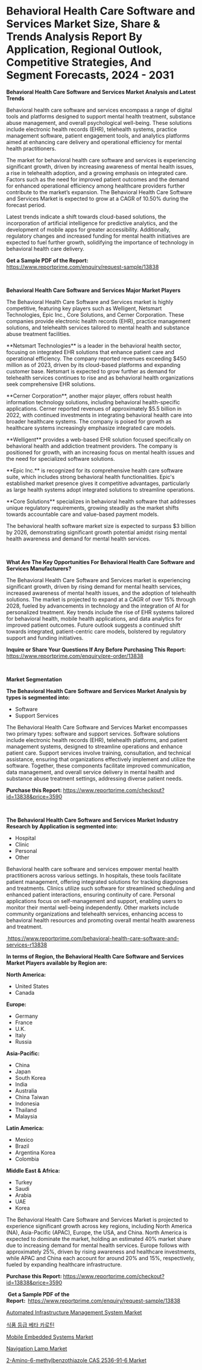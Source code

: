 <p><h1>Behavioral Health Care Software and Services Market Size, Share & Trends Analysis Report By Application, Regional Outlook, Competitive Strategies, And Segment Forecasts, 2024 - 2031</h1></p><p><strong>Behavioral Health Care Software and Services Market Analysis and Latest Trends</strong></p>
<p><p>Behavioral health care software and services encompass a range of digital tools and platforms designed to support mental health treatment, substance abuse management, and overall psychological well-being. These solutions include electronic health records (EHR), telehealth systems, practice management software, patient engagement tools, and analytics platforms aimed at enhancing care delivery and operational efficiency for mental health practitioners.</p><p>The market for behavioral health care software and services is experiencing significant growth, driven by increasing awareness of mental health issues, a rise in telehealth adoption, and a growing emphasis on integrated care. Factors such as the need for improved patient outcomes and the demand for enhanced operational efficiency among healthcare providers further contribute to the market’s expansion. The Behavioral Health Care Software and Services Market is expected to grow at a CAGR of 10.50% during the forecast period. </p><p>Latest trends indicate a shift towards cloud-based solutions, the incorporation of artificial intelligence for predictive analytics, and the development of mobile apps for greater accessibility. Additionally, regulatory changes and increased funding for mental health initiatives are expected to fuel further growth, solidifying the importance of technology in behavioral health care delivery.</p></p>
<p><strong>Get a Sample PDF of the Report:&nbsp;</strong> <a href="https://www.reportprime.com/enquiry/request-sample/13838">https://www.reportprime.com/enquiry/request-sample/13838</a></p>
<p>&nbsp;</p>
<p><strong>Behavioral Health Care Software and Services Major Market Players</strong></p>
<p><p>The Behavioral Health Care Software and Services market is highly competitive, featuring key players such as Welligent, Netsmart Technologies, Epic Inc., Core Solutions, and Cerner Corporation. These companies provide electronic health records (EHR), practice management solutions, and telehealth services tailored to mental health and substance abuse treatment facilities.</p><p>**Netsmart Technologies** is a leader in the behavioral health sector, focusing on integrated EHR solutions that enhance patient care and operational efficiency. The company reported revenues exceeding $450 million as of 2023, driven by its cloud-based platforms and expanding customer base. Netsmart is expected to grow further as demand for telehealth services continues to rise and as behavioral health organizations seek comprehensive EHR solutions.</p><p>**Cerner Corporation**, another major player, offers robust health information technology solutions, including behavioral health-specific applications. Cerner reported revenues of approximately $5.5 billion in 2022, with continued investments in integrating behavioral health care into broader healthcare systems. The company is poised for growth as healthcare systems increasingly emphasize integrated care models.</p><p>**Welligent** provides a web-based EHR solution focused specifically on behavioral health and addiction treatment providers. The company is positioned for growth, with an increasing focus on mental health issues and the need for specialized software solutions.</p><p>**Epic Inc.** is recognized for its comprehensive health care software suite, which includes strong behavioral health functionalities. Epic's established market presence gives it competitive advantages, particularly as large health systems adopt integrated solutions to streamline operations.</p><p>**Core Solutions** specializes in behavioral health software that addresses unique regulatory requirements, growing steadily as the market shifts towards accountable care and value-based payment models. </p><p>The behavioral health software market size is expected to surpass $3 billion by 2026, demonstrating significant growth potential amidst rising mental health awareness and demand for mental health services.</p></p>
<p>&nbsp;</p>
<p><strong>What Are The Key Opportunities For Behavioral Health Care Software and Services Manufacturers?</strong></p>
<p><p>The Behavioral Health Care Software and Services market is experiencing significant growth, driven by rising demand for mental health services, increased awareness of mental health issues, and the adoption of telehealth solutions. The market is projected to expand at a CAGR of over 15% through 2028, fueled by advancements in technology and the integration of AI for personalized treatment. Key trends include the rise of EHR systems tailored for behavioral health, mobile health applications, and data analytics for improved patient outcomes. Future outlook suggests a continued shift towards integrated, patient-centric care models, bolstered by regulatory support and funding initiatives.</p></p>
<p><strong>Inquire or Share Your Questions If Any Before Purchasing This Report:</strong> <a href="https://www.reportprime.com/enquiry/pre-order/13838">https://www.reportprime.com/enquiry/pre-order/13838</a></p>
<p>&nbsp;</p>
<p><strong>Market Segmentation</strong></p>
<p><strong>The Behavioral Health Care Software and Services Market Analysis by types is segmented into:</strong></p>
<p><ul><li>Software</li><li>Support Services</li></ul></p>
<p><p>The Behavioral Health Care Software and Services Market encompasses two primary types: software and support services. Software solutions include electronic health records (EHR), telehealth platforms, and patient management systems, designed to streamline operations and enhance patient care. Support services involve training, consultation, and technical assistance, ensuring that organizations effectively implement and utilize the software. Together, these components facilitate improved communication, data management, and overall service delivery in mental health and substance abuse treatment settings, addressing diverse patient needs.</p></p>
<p><strong>Purchase this Report:&nbsp;</strong><a href="https://www.reportprime.com/checkout?id=13838&price=3590">https://www.reportprime.com/checkout?id=13838&price=3590</a></p>
<p>&nbsp;</p>
<p><strong>The Behavioral Health Care Software and Services Market Industry Research by Application is segmented into:</strong></p>
<p><ul><li>Hospital</li><li>Clinic</li><li>Personal</li><li>Other</li></ul></p>
<p><p>Behavioral health care software and services empower mental health practitioners across various settings. In hospitals, these tools facilitate patient management, offering integrated solutions for tracking diagnoses and treatments. Clinics utilize such software for streamlined scheduling and enhanced patient interactions, ensuring continuity of care. Personal applications focus on self-management and support, enabling users to monitor their mental well-being independently. Other markets include community organizations and telehealth services, enhancing access to behavioral health resources and promoting overall mental health awareness and treatment.</p></p>
<p><a href="https://www.reportprime.com/behavioral-health-care-software-and-services-r13838">&nbsp;https://www.reportprime.com/behavioral-health-care-software-and-services-r13838</a></p>
<p><strong>In terms of Region, the Behavioral Health Care Software and Services Market Players available by Region are:</strong></p>
<p>
    <p> <strong> North America: </strong>
        <ul>
            <li>United States</li>
            <li>Canada</li>
        </ul>
        </p> 
    <p> <strong> Europe: </strong>
        <ul>
            <li>Germany</li>
            <li>France</li>
            <li>U.K.</li>
            <li>Italy</li>
            <li>Russia</li>
        </ul>
        </p> 
    <p> <strong> Asia-Pacific: </strong>
        <ul>
            <li>China</li>
            <li>Japan</li>
            <li>South Korea</li>
            <li>India</li>
            <li>Australia</li>
            <li>China Taiwan</li>
            <li>Indonesia</li>
            <li>Thailand</li>
            <li>Malaysia</li>
        </ul>
        </p> 
    <p> <strong> Latin America: </strong>
        <ul>
            <li>Mexico</li>
            <li>Brazil</li>
            <li>Argentina Korea</li>
            <li>Colombia</li>
        </ul>
        </p> 
    <p> <strong> Middle East & Africa: </strong>
        <ul>
            <li>Turkey</li>
            <li>Saudi</li>
            <li>Arabia</li>
            <li>UAE</li>
            <li>Korea</li>
        </ul>
    </p>
    </p>
<p><p>The Behavioral Health Care Software and Services Market is projected to experience significant growth across key regions, including North America (NA), Asia-Pacific (APAC), Europe, the USA, and China. North America is expected to dominate the market, holding an estimated 40% market share due to increasing demand for mental health services. Europe follows with approximately 25%, driven by rising awareness and healthcare investments, while APAC and China each account for around 20% and 15%, respectively, fueled by expanding healthcare infrastructure.</p></p>
<p><strong>Purchase this Report: </strong><a href="https://www.reportprime.com/checkout?id=13838&price=3590">https://www.reportprime.com/checkout?id=13838&price=3590</a></p>
<p>&nbsp;<strong>Get a Sample PDF of the Report:&nbsp;&nbsp;</strong><a href="https://www.reportprime.com/enquiry/request-sample/13838">https://www.reportprime.com/enquiry/request-sample/13838</a></p>
<p><strong></strong></p>
<p><p><a href="https://github.com/MoonZANDRA/Market-Research-Report-List-1/blob/main/automated-infrastructure-management-system-market.md">Automated Infrastructure Management System Market</a></p><p><a href="https://medium.com/@terrellmend76/%EC%84%B8%EA%B3%84-food-grade-beta-carotene-market-%EC%9D%80-2024%EC%97%90%EC%84%9C-2031%EB%A1%9C-%EC%97%B0%ED%8F%89%EA%B7%A0-%EC%A6%9D%EA%B0%80%EC%9C%A8%EC%9D%84-%EB%B3%B4%EC%9D%BC-%EA%B2%83%EC%9C%BC%EB%A1%9C-%EC%98%88%EC%83%81%EB%90%A9%EB%8B%88%EB%8B%A4-c276c3d9ad7e">식품 등급 베타 카로틴</a></p><p><a href="https://github.com/jordond5lezama/Market-Research-Report-List-1/blob/main/mobile-embedded-systems-market.md">Mobile Embedded Systems Market</a></p><p><a href="https://www.linkedin.com/pulse/global-navigation-lamp-market-share-growth-opportunities-snpve?trackingId=vsR49MrfQ2G3Mbevy7Svnw%3D%3D">Navigation Lamp Market</a></p><p><a href="https://medium.com/@rania98r2024/the-2-amino-6-methylbenzothiazole-cas-2536-91-6-market-industry-provides-a-comprehensive-and-2fd1eb4b9316">2-Amino-6-methylbenzothiazole CAS 2536-91-6 Market</a></p></p>